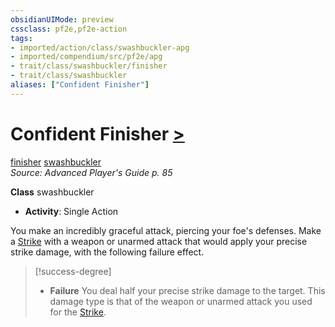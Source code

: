 ```yaml
---
obsidianUIMode: preview
cssclass: pf2e,pf2e-action
tags:
- imported/action/class/swashbuckler-apg
- imported/compendium/src/pf2e/apg
- trait/class/swashbuckler/finisher
- trait/class/swashbuckler
aliases: ["Confident Finisher"]
---
```

# Confident Finisher [>](chapter-9-playing-the-game.md#Actions "Single Action")
[finisher](finisher-apg.md)  [swashbuckler](rules/traits/swashbuckler-apg.md)  
*Source: Advanced Player's Guide p. 85*  

**Class** swashbuckler
- **Activity**: Single Action

You make an incredibly graceful attack, piercing your foe's defenses. Make a [Strike](strike.md) with a weapon or unarmed attack that would apply your precise strike damage, with the following failure effect.

> [!success-degree] 
> - **Failure** You deal half your precise strike damage to the target. This damage type is that of the weapon or unarmed attack you used for the [Strike](strike.md).